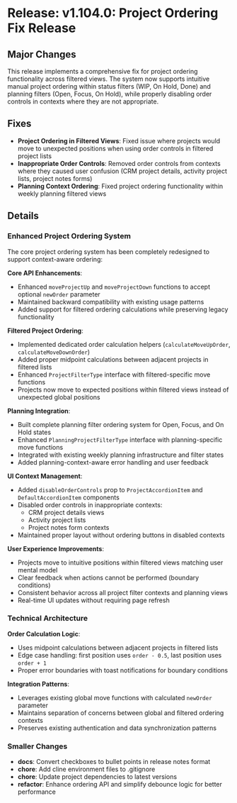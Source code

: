# Release: v1.104.0: Project Ordering Fix Release

## Major Changes

This release implements a comprehensive fix for project ordering functionality across filtered views. The system now supports intuitive manual project ordering within status filters (WIP, On Hold, Done) and planning filters (Open, Focus, On Hold), while properly disabling order controls in contexts where they are not appropriate.

## Fixes

- **Project Ordering in Filtered Views**: Fixed issue where projects would move to unexpected positions when using order controls in filtered project lists
- **Inappropriate Order Controls**: Removed order controls from contexts where they caused user confusion (CRM project details, activity project lists, project notes forms)
- **Planning Context Ordering**: Fixed project ordering functionality within weekly planning filtered views

## Details

### Enhanced Project Ordering System

The core project ordering system has been completely redesigned to support context-aware ordering:

**Core API Enhancements**:

- Enhanced `moveProjectUp` and `moveProjectDown` functions to accept optional `newOrder` parameter
- Maintained backward compatibility with existing usage patterns
- Added support for filtered ordering calculations while preserving legacy functionality

**Filtered Project Ordering**:

- Implemented dedicated order calculation helpers (`calculateMoveUpOrder`, `calculateMoveDownOrder`)
- Added proper midpoint calculations between adjacent projects in filtered lists
- Enhanced `ProjectFilterType` interface with filtered-specific move functions
- Projects now move to expected positions within filtered views instead of unexpected global positions

**Planning Integration**:

- Built complete planning filter ordering system for Open, Focus, and On Hold states
- Enhanced `PlanningProjectFilterType` interface with planning-specific move functions
- Integrated with existing weekly planning infrastructure and filter states
- Added planning-context-aware error handling and user feedback

**UI Context Management**:

- Added `disableOrderControls` prop to `ProjectAccordionItem` and `DefaultAccordionItem` components
- Disabled order controls in inappropriate contexts:
  - CRM project details views
  - Activity project lists
  - Project notes form contexts
- Maintained proper layout without ordering buttons in disabled contexts

**User Experience Improvements**:

- Projects move to intuitive positions within filtered views matching user mental model
- Clear feedback when actions cannot be performed (boundary conditions)
- Consistent behavior across all project filter contexts and planning views
- Real-time UI updates without requiring page refresh

### Technical Architecture

**Order Calculation Logic**:

- Uses midpoint calculations between adjacent projects in filtered lists
- Edge case handling: first position uses `order - 0.5`, last position uses `order + 1`
- Proper error boundaries with toast notifications for boundary conditions

**Integration Patterns**:

- Leverages existing global move functions with calculated `newOrder` parameter
- Maintains separation of concerns between global and filtered ordering contexts
- Preserves existing authentication and data synchronization patterns

### Smaller Changes

- **docs**: Convert checkboxes to bullet points in release notes format
- **chore**: Add cline environment files to .gitignore
- **chore**: Update project dependencies to latest versions
- **refactor**: Enhance ordering API and simplify debounce logic for better performance
